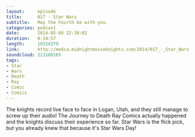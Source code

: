 ```yaml
---
layout:     episode
title:      017 - Star Wars
subtitle:   May the Fourth be with you.
categories: podcast
date:       2014-05-04 22:38:02
duration:   0:34:57
length:     19324379
link:       http://media.midnightmovieknights.com/2014/017_-_Star_Wars.m4a
soundcloud: 213160165
tags:
- Star
- Wars
- Death
- Ray
- Comic
- Comics
---
```

The knights record live face to face in Logan, Utah, and they still manage to screw up their audio! The Journey to Death Ray Comics actually happened and the knights discuss their experience so far. Star Wars is the flick pick, but you already knew that because it's Star Wars Day!